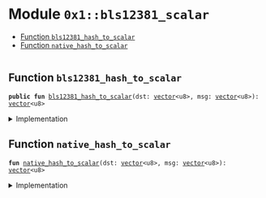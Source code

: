 
<a id="0x1_bls12381_scalar"></a>

# Module `0x1::bls12381_scalar`



-  [Function `bls12381_hash_to_scalar`](#0x1_bls12381_scalar_bls12381_hash_to_scalar)
-  [Function `native_hash_to_scalar`](#0x1_bls12381_scalar_native_hash_to_scalar)


<pre><code></code></pre>



<a id="0x1_bls12381_scalar_bls12381_hash_to_scalar"></a>

## Function `bls12381_hash_to_scalar`



<pre><code><b>public</b> <b>fun</b> <a href="bls12381_scalar.md#0x1_bls12381_scalar_bls12381_hash_to_scalar">bls12381_hash_to_scalar</a>(dst: <a href="../../aptos-stdlib/../move-stdlib/doc/vector.md#0x1_vector">vector</a>&lt;u8&gt;, msg: <a href="../../aptos-stdlib/../move-stdlib/doc/vector.md#0x1_vector">vector</a>&lt;u8&gt;): <a href="../../aptos-stdlib/../move-stdlib/doc/vector.md#0x1_vector">vector</a>&lt;u8&gt;
</code></pre>



<details>
<summary>Implementation</summary>


<pre><code><b>public</b> <b>fun</b> <a href="bls12381_scalar.md#0x1_bls12381_scalar_bls12381_hash_to_scalar">bls12381_hash_to_scalar</a>(
    dst: <a href="../../aptos-stdlib/../move-stdlib/doc/vector.md#0x1_vector">vector</a>&lt;u8&gt;,
    msg: <a href="../../aptos-stdlib/../move-stdlib/doc/vector.md#0x1_vector">vector</a>&lt;u8&gt;,
): <a href="../../aptos-stdlib/../move-stdlib/doc/vector.md#0x1_vector">vector</a>&lt;u8&gt; {
    <a href="bls12381_scalar.md#0x1_bls12381_scalar_native_hash_to_scalar">native_hash_to_scalar</a>(dst, msg)
}
</code></pre>



</details>

<a id="0x1_bls12381_scalar_native_hash_to_scalar"></a>

## Function `native_hash_to_scalar`



<pre><code><b>fun</b> <a href="bls12381_scalar.md#0x1_bls12381_scalar_native_hash_to_scalar">native_hash_to_scalar</a>(dst: <a href="../../aptos-stdlib/../move-stdlib/doc/vector.md#0x1_vector">vector</a>&lt;u8&gt;, msg: <a href="../../aptos-stdlib/../move-stdlib/doc/vector.md#0x1_vector">vector</a>&lt;u8&gt;): <a href="../../aptos-stdlib/../move-stdlib/doc/vector.md#0x1_vector">vector</a>&lt;u8&gt;
</code></pre>



<details>
<summary>Implementation</summary>


<pre><code><b>native</b> <b>fun</b> <a href="bls12381_scalar.md#0x1_bls12381_scalar_native_hash_to_scalar">native_hash_to_scalar</a>(
    dst: <a href="../../aptos-stdlib/../move-stdlib/doc/vector.md#0x1_vector">vector</a>&lt;u8&gt;,
    msg: <a href="../../aptos-stdlib/../move-stdlib/doc/vector.md#0x1_vector">vector</a>&lt;u8&gt;,
): <a href="../../aptos-stdlib/../move-stdlib/doc/vector.md#0x1_vector">vector</a>&lt;u8&gt;;
</code></pre>



</details>


[move-book]: https://aptos.dev/move/book/SUMMARY
